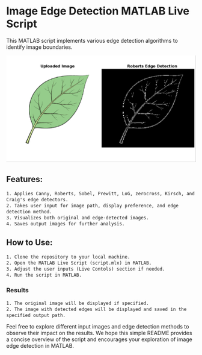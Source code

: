 # Image Edge Detection MATLAB Live Script

This MATLAB script implements various edge detection algorithms to identify image boundaries.


![edge detection](./output.jpg)

## Features:

    1. Applies Canny, Roberts, Sobel, Prewitt, LoG, zerocross, Kirsch, and Craig's edge detectors.
    2. Takes user input for image path, display preference, and edge detection method.
    3. Visualizes both original and edge-detected images.
    4. Saves output images for further analysis.
    
## How to Use:

    1. Clone the repository to your local machine.
    2. Open the MATLAB Live Script (script.mlx) in MATLAB.
    3. Adjust the user inputs (Live Contols) section if needed.
    4. Run the script in MATLAB.
    
### Results

    1. The original image will be displayed if specified.
    2. The image with detected edges will be displayed and saved in the specified output path.

Feel free to explore different input images and edge detection methods to observe their impact on the results.
We hope this simple README provides a concise overview of the script and encourages your exploration of image edge detection in MATLAB.
